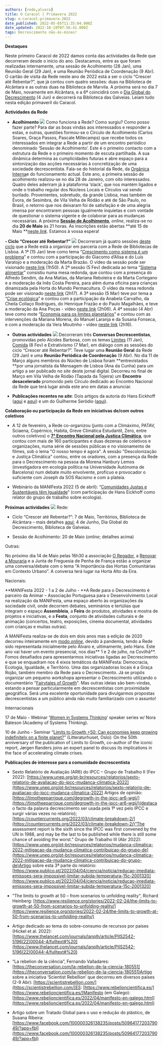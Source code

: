```yaml
---
authors: [rede,alvaro]
title: O Caracol | Primavera 2022
slug: o-caracol-primavera-2022
date_published: 2022-05-05T11:35:04.000Z
date_updated: 2022-10-19T07:56:41.000Z
tags: Decrescimento não-às-minas!
---
```

**Destaques**

Neste primeiro Caracol de 2022 damos conta das actividades da Rede que decorreram desde o início do ano. Destacamos, entre as que foram realizadas internamente, uma sessão de Acolhimento (28 Jan), uma Reunião Geral (29 Jan), e uma Reunião Periódica de Coordenação (9 Abr). O cartão de visita da Rede neste ano de 2022 está a ser o ciclo “Crescer até Rebentar?”, que já contou com quatro sessões: duas na Biblioteca de Alcântara e as outras duas na Biblioteca de Marvila. A próxima será no dia 7 de Maio, novamente em Alcântara, e a 6ª coincidirá com o [Dia Global do Decrescimento](https://www.degrowth.info/en/gdd-good-life-for-all) (4 Jun) e decorrerá na Biblioteca das Galveias. Leiam tudo nesta edição primaveril do Caracol.

**Actividades da Rede**

- **Acolhimento**
![](/content/images/2022/05/Foto-caracois_CS_Acolhim_Mai2022.jpeg)
Como funciona a Rede? Como surgiu? Como posso fazer parte? Para dar as boas vindas aos interessados e responder a estas, e outras, questões formou-se o Círculo de Acolhimento (Carlos Soares, Graça Passos, Pascale Millecamps) que recebe todos os interessados em integrar a Rede a partir de um encontro periódico denominado ‘Sessão de Acolhimento’. Este é o primeiro contacto com a estrutura da Rede e o primeiro momento de escuta partilhada. A sua dinâmica determina as cumplicidades futuras e abre espaço para a sintonização das acções necessárias à concretização de uma sociedade decrescentista. Fala-se do historial da Rede, da [Orgânica Interna](https://bityli.com/SgNklD)e do funcionamento actual. Este ano, a primeira sessão de acolhimento realizou-se no dia 28 de Janeiro, com oito interessados. Quatro deles aderiram já à plataforma ‘slack’, que nos mantém ligados e onde o trabalho regular dos Núcleos Locais e Círculos vai sendo burilado. Provenientes, sobretudo, da grande Lisboa, mas também de Évora, de Sesimbra, de Vila Velha de Ródão e até de São Paulo, no Brasil, o retorno que nos deixaram foi de satisfação e de uma alegria imensa por encontrarem pessoas igualmente inquietas e com vontade de questionar o sistema vigente e de colaborar para as mudanças necessárias. A próxima **[Sessão de Acolhimento](https://www.decrescimento.pt/events/sessao-de-acolhimento/)**, *online*, realiza-se no dia **20 de Maio** às 21 horas. As inscrições estão abertas **até 15 de Maio **[neste *link*](https://docs.google.com/forms/d/e/1FAIpQLSeMnbGZuhCTPws2hT_9lbs7uWivkckjDjVd5GLnIkPy2d74jw/viewform?vc=0&amp;c=0&amp;w=1&amp;flr=0&amp;usp=mail_form_link). Estamos à vossa espera!

**- Ciclo “Crescer até Rebentar?”**
![](/content/images/2022/05/Ciclo-LTG_sess-es-Jan-Fev-Mar-Abr_imagem.jpg)
Decorreram já quatro sessões [deste ciclo](https://www.decrescimento.pt/posts/crescer-ate-rebentar-50-anos-dos-limites-ao-crescimento/) que a Rede está a organizar em parceria com a Rede de Bibliotecas de Lisboa. A 1ª (15 Jan) teve como tema “[Crescimento como sistema é um problema](https://www.decrescimento.pt/events/ciclo-crescer-ate-rebentar-sessao-de-abertura/)” e contou com a participação do Giacomo d’Alisa e do Luís Varatojo e a moderação da Marta Brazão. O vídeo da sessão pode ser visionado [neste link](https://youtu.be/PZjSyYXtHmQ) (1h50). A 2ª sessão (5 Fev) dedicada ao tema “[Sistema alimentar](https://www.decrescimento.pt/events/ciclo-crescer-ate-rebentar-05-02/)” consistiu numa mesa redonda, que contou com a presença do Alfredo Sendim, da Ana Matias, da Mariana Reboleira e da Marta Cortegano e a moderação da Inês Costa Pereira, para além duma oficina para crianças dinamizada pela Horta do Mundo Permacultura. O vídeo da mesa redonda pode ser visionado [neste link](https://youtu.be/sWcbs5KuzhI) (2h17). A 3ª sessão (5 Mar) teve por tema a “[Crise ecológica](https://www.decrescimento.pt/events/crescer-ate-rebentar-3-a-crise-ecologica/)” e contou com a participação da Anabela Carvalho, da Cheila Collaço Rodrigues, do Henrique Frazão e do Paulo Magalhães, e teve a moderação da Ana Poças - vídeo [neste link](https://youtu.be/Kn9rTeR9nRg) (2h06). A 4ª sessão (4 Abr) teve como mote “[Economia para os limites planetários](https://www.decrescimento.pt/events/ciclo-crescer-ate-rebentar-4a-sessao:-economia-para-os-limites-planetarios/)” e contou com as intervenções da Mariana Morena, do Manuel Laranja e da Susana Fonseca, e com a moderação da Vera Moutinho - vídeo [neste link](https://youtu.be/i9O85wJiFpY) (2h16).

- **Outras actividades**
![](/content/images/2022/05/Extrativismo_ConvDC_Mar2022.jpg)
Decorreram três **Conversas Decrescentistas**, promovidas pelo Alcides Barbosa, com os temas [Limites](https://www.decrescimento.pt/events/limites/) (11 Jan), [Comida](https://www.decrescimento.pt/events/conversa-decrescentista-or-comida/) (8 Fev) e Extrativismo (7 Mar), em diálogo com as sessões do ciclo “Crescer até Rebentar?”. Teve lugar uma **Reunião Geral** da Rede (29 Jan) e uma **Reunião Periódica de Coordenação** (9 Abr). No dia 11 de Março alguns membros do Núcleo de Lisboa foram **entrevistados **por uma jornalista da Mensagem de Lisboa (Ana da Cunha) para um artigo a ser publicado no *site* deste jornal digital. Decorreu no final de Março em Vila Velha de Ródão (Tapada da Tojeira) um **Encontro desacelerado** promovido pelo Círculo dedicado ao Encontro Nacional da Rede que terá lugar ainda este ano em datas a anunciar.

- **Publicações recentes no *site***: Dois artigos da autoria do Hans Eickhoff ([aqui](https://www.decrescimento.pt/posts/a-campanha-eleitoral-perdida-no-labirinto-das-propostas-habituais/) e [aqui](https://www.decrescimento.pt/posts/crescer-ate-rebentar-os-limites-ao-crescimento-a-crise-ecologica)) e um do Guilherme Serôdio ([aqui](https://www.decrescimento.pt/posts/a-tirania-da-maioria)).

**Colaboração ou participação da Rede em iniciativas de/com outros coletivos**

- A 12 de fevereiro, a Rede co-organizou (junto com a Climáximo, PATAV, Sciaena, Copérnico, Habita, Greve Climática Estudantil, Zero, entre outros coletivos) o [**7° Encontro Nacional pela Justiça Climática**](https://www.climaximo.pt/2022/02/14/wrap-up-7o-encontro-nacional-pela-justica-climatica/), que contou com mais de 160 participantes e duas dezenas de coletivos e organizações, numa série de sessões públicas e no visionamento de filmes, sob o lema "O nosso tempo é agora". A sessão "Descolonização e Justiça Climática" contou, entre os oradores, com a presença da Rede para o Decrescimento na pessoa da Morena Hanbury Lemos (investigadora em ecologia política na Universidade Autónoma de Barcelona) num debate muito envolvente, profícuo e provocador o suficiente com Joseph da SOS Racismo e com a plateia.

- Webinário da MANIFesta 2022 (5 de abril): “[Comunidades Justas e Sustentáveis têm Igualdade](https://www.animar-dl.pt/noticias/aconteceu-o-4-e-ultimo-webinar-do-processo-manifesta-2020-2022/)” (com participação de Hans Eickhoff como relator do grupo de trabalho sobre ecologia).

**Próximas actividades**
![](/content/images/2022/05/Ciclo-LTG50_7-maio-evento.jpg)
Rede:

- Ciclo “Crescer até Rebentar?”: 7 de Maio, Territórios, Biblioteca de Alcântara – mais detalhes [aqui](https://www.decrescimento.pt/posts/crescer-ate-rebentar-territorios/); 4 de Junho, Dia Global do Decrescimento, Biblioteca de Galveias.

- Sessão de Acolhimento: 20 de Maio (*online*; detalhes acima)

Outras:

No próximo dia 14 de Maio pelas 16h30 a associação [O Regador](https://www.facebook.com/associacaoregador/), a [Renovar a Mouraria](https://www.facebook.com/renovar.a.mouraria) e a Junta de Freguesia de Penha de França estão a organizar uma conversa/debate com o tema "A Importância das Hortas Comunitárias em Contexto Urbano”. A conversa terá lugar na Horta Alto da Eira.

Nacionais:

**MANIFesta 2022 - 1 a 2 de Julho - **A Rede para o Decrescimento é parceiro da Animar – Associação Portuguesa para o Desenvolvimento Local na realização da MANIFesta, uma espaço aberto às organizações da sociedade civil, onde decorrem debates, seminários e tertúlias que integram o espaço **Assembleia**, a **Feira** de produtos, atividades e mostra de projetos e iniciativas, e a **Festa**, conjunto de atividades culturais e de animação (concertos, teatro, exposições, cinema documental, atividades com crianças e muitas outras).

A MANIFesta realiza-se de dois em dois anos mas a edição de 2020 decorreu inteiramente em [modo *online*](https://www.animar-dl.pt/iniciativas-animar/manifesta/manifesta-2020/), devido à pandemia, tendo a Rede sido representada inicialmente pelo Álvaro e, ultimamente, pelo Hans. Este ano vai haver um evento presencial, nos dias** 1 e 2 de julho, na Covilhã**. Fomos desafiados para apresentarmos iniciativas ligadas ao Decrescimento e que se enquadram nos 4 eixos temáticos da MANIFesta: Democracia, Ecologia, Igualdade, e Território. Uma das organizadoras locais é a Graça Rojão, também membro da Rede para o Decrescimento. Já se propôs organizar um pequeno *workshop*a apresentar o Decrescimento utilizando o documentário "[Fairytales of Growth](https://www.youtube.com/watch?v=dQ4cpOKmde8)". Mas outras ideias são bem-vindas, estando a pensar particularmente em decrescentistas com proximidade geográfica. Será uma excelente oportunidade para divulgarmos propostas decrescentistas a um público ainda não muito familiarizado com o assunto!

Internacionais

17 de Maio - Webinar ‘[Women in Systems Thinking](https://www.systemsthinkingmarin.org/resources/system-of-systems-thinkers/)’ speaker series w/ Nora Bateson (Academy of Systems Thinking).

10 de Junho - Seminar “[Limits to Growth +50: Can economies keep growing indefinitely on a finite planet?](https://www.nmbu.no/en/faculty/landsam/department/noragric/research/seminars/node/44433)” (Litteraturhuset, Oslo): On the 50th anniversary of the publication of Limits to Growth, co-author of the iconic report, Jørgen Randers joins an expert panel to discuss its implications in the face of accelerating climate crises.

**Publicações de interesse para a comunidade decrescentista**

- Sexto Relatório de Avaliação (AR6) do IPCC – Grupo de Trabalho II (Fev 2022): [https://www.unep.org/pt-br/resources/relatorios/sexto-relatorio-de-avaliacao-do-ipcc-mudanca-climatica-2022](https://www.unep.org/pt-br/resources/relatorios/sexto-relatorio-de-avaliacao-do-ipcc-mudanca-climatica-2022) Artigos de opinião: [https://timotheeparrique.com/degrowth-in-the-ipcc-ar6-wgii/](https://timotheeparrique.com/degrowth-in-the-ipcc-ar6-wgii/)(destaca o facto da palavra decrescimento ser usada pela 1ª vez pelo IPCC e surgir várias vezes no relatório); [https://countercurrents.org/2022/03/climate-breakdown-2/](https://countercurrents.org/2022/03/climate-breakdown-2/)“The assessment report is the sixth since the IPCC was first convened by the UN in 1988, and may be the last to be published while there is still some chance of avoiding the worst.” Grupo de Trabalho III (Abr 2022): [https://www.unep.org/pt-br/resources/relatorios/mudanca-climatica-2022-mitigacao-da-mudanca-climatica-contribuicao-do-grupo-de](https://www.unep.org/pt-br/resources/relatorios/mudanca-climatica-2022-mitigacao-da-mudanca-climatica-contribuicao-do-grupo-de)Artigo sobre esta 3ª parte do relatório: [https://www.publico.pt/2022/04/04/ciencia/noticia/reducao-imediata-emissoes-sera-impossivel-limitar-subida-temperatura-15c-2001320](https://www.publico.pt/2022/04/04/ciencia/noticia/reducao-imediata-emissoes-sera-impossivel-limitar-subida-temperatura-15c-2001320)

- "The limits to growth at 50 – from scenarios to unfolding reality", Richard Heinberg: [https://www.resilience.org/stories/2022-02-24/the-limits-to-growth-at-50-from-scenarios-to-unfolding-reality/](https://www.resilience.org/stories/2022-02-24/the-limits-to-growth-at-50-from-scenarios-to-unfolding-reality/)

- Artigo dedicado ao tema do sobre-consumo de recursos por países (Hickel et al. 2022): [https://www.thelancet.com/journals/lanplh/article/PIIS2542-5196(22)00044-4/fulltext#%20](https://www.thelancet.com/journals/lanplh/article/PIIS2542-5196(22)00044-4/fulltext#%20)

- “La rebelion de la ciência”, Fernando Valladares: [https://theconversation.com/la-rebelion-de-la-ciencia-180551](https://theconversation.com/la-rebelion-de-la-ciencia-180551)Artigo sobre a iniciativa ‘Scientist Rebellion’ que decorreu em diversos países (2-9 Abr): [https://scientistrebellion.com/](https://scientistrebellion.com/)ES: [https://www.rebelioncientifica.es/](https://www.rebelioncientifica.es/)Manifesto (em Galego): [https://www.rebelioncientifica.es/2022/04/manifesto-en-galego.html](https://www.rebelioncientifica.es/2022/04/manifesto-en-galego.html)

- Artigo sobre um Tratado Global para o uso e redução do plástico, de Susana Ribeira: [https://www.facebook.com/100000326138235/posts/5096417720379049/?app=fbl](https://www.facebook.com/100000326138235/posts/5096417720379049/?app=fbl)
